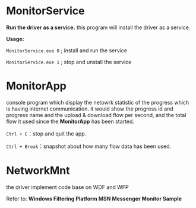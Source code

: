 MonitorService
============================
__Run the driver as a service.__ this program will install the driver as a service.

__Usage:__

`MonitorService.exe 0` ; install and run the service

`MonitorService.exe 1` ; stop and unstall the service

MonitorApp
============================
console program which display the netowrk statistic of the progress which is having internet communication.
it would show the progress id and progress name and the upload & download flow per second, and the total flow it used since
the __MonitorApp__ has been started.

`Ctrl + C`：stop and quit the app.

`Ctrl + Break`：snapshot about how many flow data has been used.

NetworkMnt
============================
the driver implement code base on WDF and WFP

Refer to:  __Windows Filtering Platform MSN Messenger Monitor Sample__
